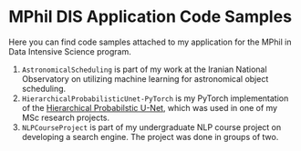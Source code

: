 # MPhil DIS Application Code Samples
Here you can find code samples attached to my application for the MPhil in Data Intensive Science program.

1. `AstronomicalScheduling` is part of my work at the Iranian National Observatory on utilizing machine learning for astronomical object scheduling.
1. `HierarchicalProbabilisticUnet-PyTorch` is my PyTorch implementation of the [Hierarchical Probabilstic U-Net](https://github.com/deepmind/deepmind-research/tree/master/hierarchical_probabilistic_unet), which was used in one of my MSc research projects.
1. `NLPCourseProject` is part of my undergraduate NLP course project on developing a search engine. The project was done in groups of two.
